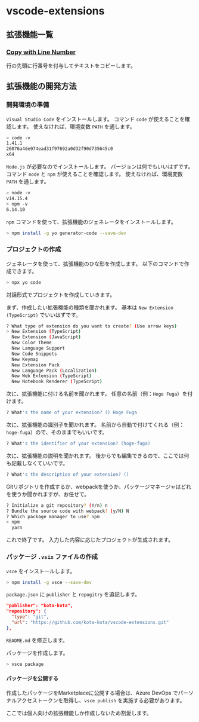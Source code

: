 # vscode-extensions

## 拡張機能一覧

### [Copy with Line Number](./copy-with-line-number/README.md)

行の先頭に行番号を付与してテキストをコピーします。

## 拡張機能の開発方法

### 開発環境の準備

`Visual Studio Code` をインストールします。
コマンド `code` が使えることを確認します。
使えなければ、環境変数 `PATH` を通します。

```bash
> code -v
1.41.1
26076a4de974ead31f97692a0d32f90d735645c0
x64
```

`Node.js` が必要なのでインストールします。
バージョンは何でもいいはずです。
コマンド `node` と `npm` が使えることを確認します。
使えなければ、環境変数 `PATH` を通します。

```bash
> node -v
v14.15.4
> npm -v
6.14.10
```

`npm` コマンドを使って、拡張機能のジェネレータをインストールします。

```bash
> npm install -g yo generator-code --save-dev
```

### プロジェクトの作成

ジェネレータを使って、拡張機能のひな形を作成します。
以下のコマンドで作成できます。

```bash
> npx yo code
```

対話形式でプロジェクトを作成していきます。

まず、作成したい拡張機能の種類を聞かれます。
基本は `New Extension (TypeScript)` でいいはずです。

```bash
? What type of extension do you want to create? (Use arrow keys)
> New Extension (TypeScript)
  New Extension (JavaScript)
  New Color Theme
  New Language Support
  New Code Snippets
  New Keymap
  New Extension Pack
  New Language Pack (Localization)
  New Web Extension (TypeScript)
  New Notebook Renderer (TypeScript)
```

次に、拡張機能に付ける名前を聞かれます。
任意の名前（例：`Hoge Fuga`）を付けます。

```bash
? What's the name of your extension? () Hoge Fuga
```

次に、拡張機能の識別子を聞かれます。
名前から自動で付けてくれる（例：`hoge-fuga`）ので、そのままでもいいです。

```bash
? What's the identifier of your extension? (hoge-fuga)
```

次に、拡張機能の説明を聞かれます。
後からでも編集できるので、ここでは何も記載しなくていいです。

```bash
? What's the description of your extension? ()
```

Gitリポジトリを作成するか、webpackを使うか、パッケージマネージャはどれを使うか聞かれますが、お任せで。

```bash
? Initialize a git repository? (Y/n) n
? Bundle the source code with webpack? (y/N) N
? Which package manager to use? npm
> npm
  yarn
```

これで終了です。
入力した内容に応じたプロジェクトが生成されます。

### パッケージ `.vsix` ファイルの作成

`vsce` をインストールします。

```bash
> npm install -g vsce --save-dev
```

`package.json` に `publisher` と `repogitry` を追記します。

```json
"publisher": "kota-kota",
"repository": {
  "type": "git",
  "url": "https://github.com/kota-kota/vscode-extensions.git"
},
```

`README.md` を修正します。

パッケージを作成します。

```bash
> vsce package
```

#### パッケージを公開する

作成したパッケージをMarketplaceに公開する場合は、Azure DevOps でパーソナルアクセストークンを取得し、`vsce publish` を実施する必要があります。

ここでは個人向けの拡張機能しか作成しないため割愛します。
